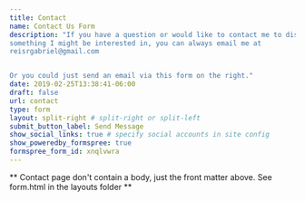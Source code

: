 ```yaml
---
title: Contact
name: Contact Us Form
description: "If you have a question or would like to contact me to discuss
something I might be interested in, you can always email me at
reisrgabriel@gmail.com


Or you could just send an email via this form on the right."
date: 2019-02-25T13:38:41-06:00
draft: false
url: contact
type: form
layout: split-right # split-right or split-left
submit_button_label: Send Message
show_social_links: true # specify social accounts in site config
show_poweredby_formspree: true
formspree_form_id: xnqlvwra
---
```


** Contact page don't contain a body, just the front matter above.
See form.html in the layouts folder **
